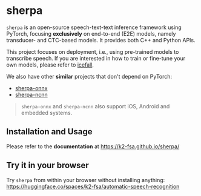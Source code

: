 # sherpa


`sherpa` is an open-source speech-text-text inference framework using
PyTorch, focusing **exclusively** on end-to-end (E2E) models,
namely transducer- and CTC-based models. It provides both C++ and Python APIs.

This project focuses on deployment, i.e., using pre-trained models to
transcribe speech. If you are interested in how to train or fine-tune your own
models, please refer to [icefall][icefall].

We also have other **similar** projects that don't depend on PyTorch:

  - [sherpa-onnx][sherpa-onnx]
  - [sherpa-ncnn][sherpa-ncnn]

> `sherpa-onnx` and `sherpa-ncnn` also support iOS, Android and embedded systems.

## Installation and Usage

Please refer to the **documentation** at <https://k2-fsa.github.io/sherpa/>

## Try it in your browser

Try `sherpa` from within your browser without installing anything:
<https://huggingface.co/spaces/k2-fsa/automatic-speech-recognition>

[icefall]: https://github.com/k2-fsa/icefall
[sherpa-onnx]: https://github.com/k2-fsa/sherpa-onnx
[sherpa-ncnn]: https://github.com/k2-fsa/sherpa-ncnn
